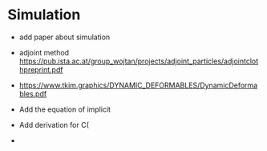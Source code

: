 #  Simulation

- add paper about simulation 
- adjoint method 
https://pub.ista.ac.at/group_wojtan/projects/adjoint_particles/adjointclothpreprint.pdf


- https://www.tkim.graphics/DYNAMIC_DEFORMABLES/DynamicDeformables.pdf

- Add the equation of implicit 
- Add derivation for C(
- 


